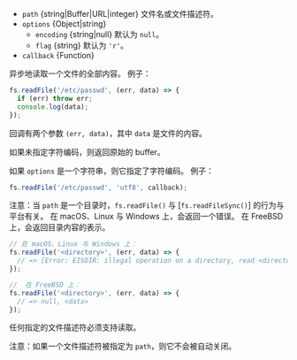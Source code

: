 <!-- YAML
added: v0.1.29
changes:
  - version: v7.6.0
    pr-url: https://github.com/nodejs/node/pull/10739
    description: 参数 `path` 可以是一个使用 `file:` 协议的 WHATWG `URL` 对象。
                 该支持目前仍为试验性的。
  - version: v7.0.0
    pr-url: https://github.com/nodejs/node/pull/7897
    description: 参数 `callback` 不再是可选的。 
                 不传入它会触发一个警告。
  - version: v5.1.0
    pr-url: https://github.com/nodejs/node/pull/3740
    description: 当成功时，`callback` 被调用时会带上 `null` 作为 `error` 参数的值。
  - version: v5.0.0
    pr-url: https://github.com/nodejs/node/pull/3163
    description: 参数 `file` 可以是一个文件描述符。
-->

* `path` {string|Buffer|URL|integer} 文件名或文件描述符。
* `options` {Object|string}
  * `encoding` {string|null} 默认为 `null`。
  * `flag` {string} 默认为 `'r'`。
* `callback` {Function}

异步地读取一个文件的全部内容。
例子：

```js
fs.readFile('/etc/passwd', (err, data) => {
  if (err) throw err;
  console.log(data);
});
```

回调有两个参数 `(err, data)`，其中 `data` 是文件的内容。

如果未指定字符编码，则返回原始的 buffer。

如果 `options` 是一个字符串，则它指定了字符编码。
例子：

```js
fs.readFile('/etc/passwd', 'utf8', callback);
```

注意：当 `path` 是一个目录时，`fs.readFile()` 与 [`fs.readFileSync()`] 的行为与平台有关。
在 macOS、Linux 与 Windows 上，会返回一个错误。
在 FreeBSD 上，会返回目录内容的表示。

```js
// 在 macOS、Linux 与 Windows 上：
fs.readFile('<directory>', (err, data) => {
  // => [Error: EISDIR: illegal operation on a directory, read <directory>]
});

//  在 FreeBSD 上：
fs.readFile('<directory>', (err, data) => {
  // => null, <data>
});
```

任何指定的文件描述符必须支持读取。

注意：如果一个文件描述符被指定为 `path`，则它不会被自动关闭。


